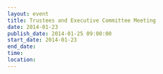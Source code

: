 ```yaml
---
layout: event
title: Trustees and Executive Committee Meeting
date: 2014-01-23
publish_date: 2014-01-25 09:00:00
start_date: 2014-01-23
end_date: 
time: 
location: 
---
```


